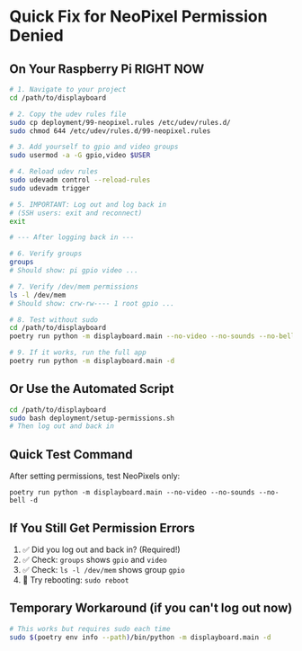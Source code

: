 # Quick Fix for NeoPixel Permission Denied

## On Your Raspberry Pi RIGHT NOW

```bash
# 1. Navigate to your project
cd /path/to/displayboard

# 2. Copy the udev rules file
sudo cp deployment/99-neopixel.rules /etc/udev/rules.d/
sudo chmod 644 /etc/udev/rules.d/99-neopixel.rules

# 3. Add yourself to gpio and video groups
sudo usermod -a -G gpio,video $USER

# 4. Reload udev rules
sudo udevadm control --reload-rules
sudo udevadm trigger

# 5. IMPORTANT: Log out and log back in
# (SSH users: exit and reconnect)
exit

# --- After logging back in ---

# 6. Verify groups
groups
# Should show: pi gpio video ...

# 7. Verify /dev/mem permissions
ls -l /dev/mem
# Should show: crw-rw---- 1 root gpio ...

# 8. Test without sudo
cd /path/to/displayboard
poetry run python -m displayboard.main --no-video --no-sounds --no-bell -d

# 9. If it works, run the full app
poetry run python -m displayboard.main -d
```

## Or Use the Automated Script

```bash
cd /path/to/displayboard
sudo bash deployment/setup-permissions.sh
# Then log out and back in
```

## Quick Test Command

After setting permissions, test NeoPixels only:

```bas
poetry run python -m displayboard.main --no-video --no-sounds --no-bell -d
```

## If You Still Get Permission Errors

1. ✅ Did you log out and back in? (Required!)
2. ✅ Check: `groups` shows `gpio` and `video`
3. ✅ Check: `ls -l /dev/mem` shows group `gpio`
4. 🔄 Try rebooting: `sudo reboot`

## Temporary Workaround (if you can't log out now)

```bash
# This works but requires sudo each time
sudo $(poetry env info --path)/bin/python -m displayboard.main -d
```
